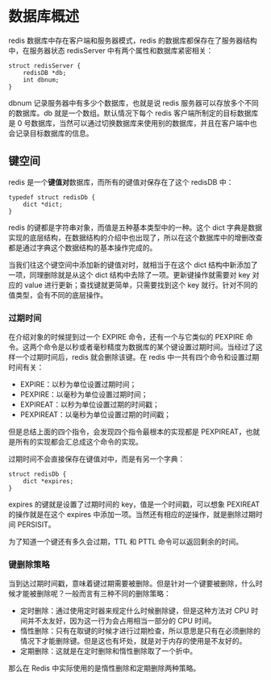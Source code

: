 # 数据库概述

redis 数据库中存在客户端和服务器模式，redis 的数据库都保存在了服务器结构中，在服务器状态 redisServer 中有两个属性和数据库紧密相关：

```
struct redisServer {
	redisDB *db;
	int dbnum;
}
```

dbnum 记录服务器中有多少个数据库，也就是说 redis 服务器可以存放多个不同的数据库。db 就是一个数组。默认情况下每个 redis 客户端所制定的目标数据库是 0 号数据库，当然可以通过切换数据库来使用别的数据库，并且在客户端中也会记录目标数据库的信息。

## 键空间

redis 是一个**键值对**数据库，而所有的键值对保存在了这个 redisDB 中：

```
typedef struct redisDb {
	dict *dict;
}
```

redis 的键都是字符串对象，而值是五种基本类型中的一种。这个 dict 字典是数据实现的底层结构，在数据结构的介绍中也出现了，所以在这个数据库中的增删改查都是通过字典这个数据结构的基本操作完成的。

当我们往这个键空间中添加新的键值对时，就相当于在这个 dict 结构中新添加了一项，同理删除就是从这个 dict 结构中去除了一项。更新键操作就需要对 key 对应的 value 进行更新；查找键就更简单，只需要找到这个 key 就行。针对不同的值类型，会有不同的底层操作。

### 过期时间

在介绍对象的时候提到过一个 EXPIRE 命令，还有一个与它类似的 PEXPIRE 命令。这两个命令是以秒或者毫秒精度为数据库的某个键设置过期时间。当经过了这样一个过期时间后，redis 就会删除该键。在 redis 中一共有四个命令和设置过期时间有关：

* EXPIRE：以秒为单位设置过期时间；
* PEXPIRE：以毫秒为单位设置过期时间；
* EXPIREAT：以秒为单位设置过期的时间戳；
* PEXPIREAT：以毫秒为单位设置过期的时间戳；

但是总结上面的四个指令，会发现四个指令最根本的实现都是 PEXPIREAT，也就是所有的实现都会汇总成这个命令的实现。

过期时间不会直接保存在键值对中，而是有另一个字典：

```
struct redisDb {
	dict *expires;
}
```

expires 的键就是设置了过期时间的 key，值是一个时间戳，可以想象 PEXIREAT 的操作就是在这个 expires 中添加一项。当然还有相应的逆操作，就是删除过期时间 PERSISIT。

为了知道一个键还有多久会过期，TTL 和 PTTL 命令可以返回剩余的时间。

### 键删除策略

当到达过期时间戳，意味着键过期需要被删除。但是针对一个键要被删除，什么时候才能被删除呢？一般而言有三种不同的删除策略：

* 定时删除：通过使用定时器来规定什么时候删除键，但是这种方法对 CPU 时间并不太友好，因为这一行为会占用相当一部分的 CPU 时间。
* 惰性删除：只有在取键的时候才进行过期检查，所以意思是只有在必须删除的情况下才能删除键。但是这也有坏处，就是对于内存的使用是不友好的。
* 定期删除：这就是在定时删除和惰性删除取了一个折中。

那么在 Redis 中实际使用的是惰性删除和定期删除两种策略。

